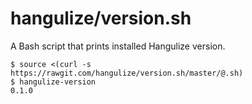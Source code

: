 # hangulize/version.sh

A Bash script that prints installed Hangulize version.

```console
$ source <(curl -s https://rawgit.com/hangulize/version.sh/master/@.sh)
$ hangulize-version
0.1.0
```
